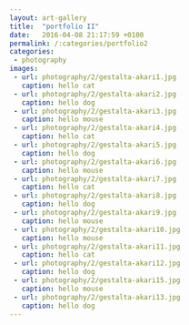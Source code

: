 ```yaml
---
layout: art-gallery
title:  "portfolio II"
date:   2016-04-08 21:17:59 +0100
permalink: /:categories/portfolio2
categories:
 - photography
images:
 - url: photography/2/gestalta-akari1.jpg
   caption: hello cat
 - url: photography/2/gestalta-akari2.jpg
   caption: hello dog
 - url: photography/2/gestalta-akari3.jpg
   caption: hello mouse
 - url: photography/2/gestalta-akari4.jpg
   caption: hello cat
 - url: photography/2/gestalta-akari5.jpg
   caption: hello dog
 - url: photography/2/gestalta-akari6.jpg
   caption: hello mouse
 - url: photography/2/gestalta-akari7.jpg
   caption: hello cat
 - url: photography/2/gestalta-akari8.jpg
   caption: hello dog
 - url: photography/2/gestalta-akari9.jpg
   caption: hello mouse
 - url: photography/2/gestalta-akari10.jpg
   caption: hello mouse
 - url: photography/2/gestalta-akari11.jpg
   caption: hello cat
 - url: photography/2/gestalta-akari12.jpg
   caption: hello dog
 - url: photography/2/gestalta-akari15.jpg
   caption: hello mouse
 - url: photography/2/gestalta-akari13.jpg
   caption: hello dog
---
```

